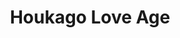 --- 
title: "Houkago Love Age"
publishdate: "2019-5-3T16:48:46+02:00"
src: "https://365manga.net/manga/houkago-love-age"
image: "https://data.365manga.net/images/thumbnails/19515-houkago-love-age.jpg"
description: "From Shoujo Crusade & Eternal Heart: Akabane loses a game of bridge and thus his feelings for their classmate, Satsuki is revealed by his friends. He denies it immediately but somehow she's attracted to him too? Also contains: Half a yYear - Kimi to 6-gatsu Kirai Kirai Mo? Kimi ni Yell wo! Kirai Kirai Mo? - Extra"
---